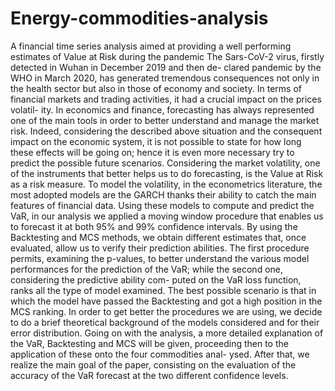 # Energy-commodities-analysis
A financial time series analysis aimed at providing a well performing estimates of Value at Risk during the pandemic
The Sars-CoV-2 virus, firstly detected in Wuhan in December 2019 and then de- clared pandemic by the WHO in March 2020, has generated tremendous consequences not only in the health sector but also in those of economy and society. In terms of financial markets and trading activities, it had a crucial impact on the prices volatil- ity.
In economics and finance, forecasting has always represented one of the main tools in order to better understand and manage the market risk. Indeed, considering the described above situation and the consequent impact on the economic system, it is not possible to state for how long these effects will be going on; hence it is even more necessary try to predict the possible future scenarios. Considering the market volatility, one of the instruments that better helps us to do forecasting, is the Value at Risk as a risk measure.
To model the volatility, in the econometrics literature, the most adopted models are the GARCH thanks their ability to catch the main features of financial data. Using these models to compute and predict the VaR, in our analysis we applied a moving window procedure that enables us to forecast it at both 95% and 99% confidence intervals.
By using the Backtesting and MCS methods, we obtain different estimates that, once evaluated, allow us to verify their prediction abilities. The first procedure permits, examining the p-values, to better understand the various model performances for the prediction of the VaR; while the second one, considering the predictive ability com- puted on the VaR loss function, ranks all the type of model examined. The best possible scenario is that in which the model have passed the Backtesting and got a high position in the MCS ranking.
In order to get better the procedures we are using, we decide to do a brief theoretical background of the models considered and for their error distribution. Going on with the analysis, a more detailed explanation of the VaR, Backtesting and MCS will be given, proceeding then to the application of these onto the four commodities anal- ysed. After that, we realize the main goal of the paper, consisting on the evaluation of the accuracy of the VaR forecast at the two different confidence levels.
